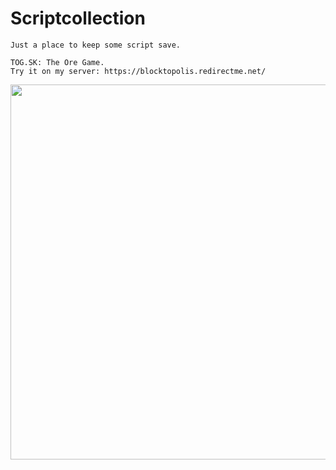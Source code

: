 # Scriptcollection
```
Just a place to keep some script save.
```

```
TOG.SK: The Ore Game.
Try it on my server: https://blocktopolis.redirectme.net/
```
<img src="https://blocktopolis.redirectme.net/uploads/post_images/1-1693147431.png" width="600"/>


